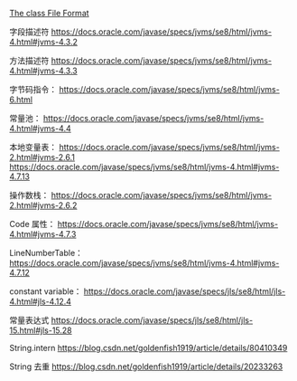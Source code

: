 
<!-- TODO: -->

[The class File Format](https://docs.oracle.com/javase/specs/jvms/se8/html/jvms-4.html)

字段描述符
https://docs.oracle.com/javase/specs/jvms/se8/html/jvms-4.html#jvms-4.3.2

方法描述符
https://docs.oracle.com/javase/specs/jvms/se8/html/jvms-4.html#jvms-4.3.3

字节码指令：
https://docs.oracle.com/javase/specs/jvms/se8/html/jvms-6.html

常量池：
https://docs.oracle.com/javase/specs/jvms/se8/html/jvms-4.html#jvms-4.4

本地变量表：
https://docs.oracle.com/javase/specs/jvms/se8/html/jvms-2.html#jvms-2.6.1
https://docs.oracle.com/javase/specs/jvms/se8/html/jvms-4.html#jvms-4.7.13

操作数栈：
https://docs.oracle.com/javase/specs/jvms/se8/html/jvms-2.html#jvms-2.6.2

Code 属性：
https://docs.oracle.com/javase/specs/jvms/se8/html/jvms-4.html#jvms-4.7.3

LineNumberTable：
https://docs.oracle.com/javase/specs/jvms/se8/html/jvms-4.html#jvms-4.7.12

constant variable：
https://docs.oracle.com/javase/specs/jls/se8/html/jls-4.html#jls-4.12.4

常量表达式
https://docs.oracle.com/javase/specs/jls/se8/html/jls-15.html#jls-15.28

String.intern
https://blog.csdn.net/goldenfish1919/article/details/80410349

String 去重
https://blog.csdn.net/goldenfish1919/article/details/20233263